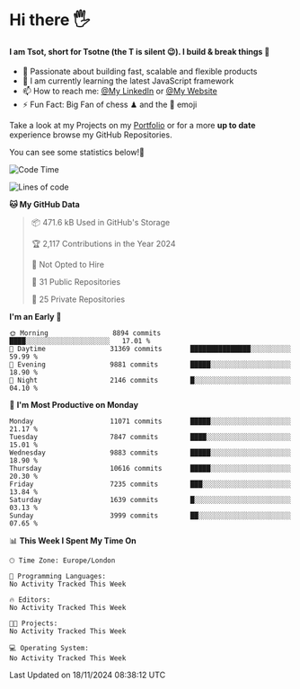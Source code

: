 # Hi there :raised_hand_with_fingers_splayed:
#### I am Tsot, short for Tsotne (the T is silent :wink:). I build & break things :space_invader:
- :telescope: Passionate about building fast, scalable and flexible products
- :seedling: I am currently learning the latest JavaScript framework 
- :mailbox: How to reach me: [@My LinkedIn](https://www.linkedin.com/in/tsotne-gvadzabia/) or [@My Website](https://tsotne.co.uk/contact)
- :zap: Fun Fact: Big Fan of chess ♟ and the 👾 emoji

Take a look at my Projects on my [Portfolio](https://tsotne.co.uk/) or for a more **up to date** experience browse my GitHub Repositories.

You can see some statistics below!:space_invader:
<!--START_SECTION:waka-->
![Code Time](http://img.shields.io/badge/Code%20Time-761%20hrs%202%20mins-blue)

![Lines of code](https://img.shields.io/badge/From%20Hello%20World%20I%27ve%20Written-17.7%20million%20lines%20of%20code-blue)

**🐱 My GitHub Data** 

> 📦 471.6 kB Used in GitHub's Storage 
 > 
> 🏆 2,117 Contributions in the Year 2024
 > 
> 🚫 Not Opted to Hire
 > 
> 📜 31 Public Repositories 
 > 
> 🔑 25 Private Repositories 
 > 
**I'm an Early 🐤** 

```text
🌞 Morning                8894 commits        ████░░░░░░░░░░░░░░░░░░░░░   17.01 % 
🌆 Daytime                31369 commits       ███████████████░░░░░░░░░░   59.99 % 
🌃 Evening                9881 commits        █████░░░░░░░░░░░░░░░░░░░░   18.90 % 
🌙 Night                  2146 commits        █░░░░░░░░░░░░░░░░░░░░░░░░   04.10 % 
```
📅 **I'm Most Productive on Monday** 

```text
Monday                   11071 commits       █████░░░░░░░░░░░░░░░░░░░░   21.17 % 
Tuesday                  7847 commits        ████░░░░░░░░░░░░░░░░░░░░░   15.01 % 
Wednesday                9883 commits        █████░░░░░░░░░░░░░░░░░░░░   18.90 % 
Thursday                 10616 commits       █████░░░░░░░░░░░░░░░░░░░░   20.30 % 
Friday                   7235 commits        ███░░░░░░░░░░░░░░░░░░░░░░   13.84 % 
Saturday                 1639 commits        █░░░░░░░░░░░░░░░░░░░░░░░░   03.13 % 
Sunday                   3999 commits        ██░░░░░░░░░░░░░░░░░░░░░░░   07.65 % 
```


📊 **This Week I Spent My Time On** 

```text
🕑︎ Time Zone: Europe/London

💬 Programming Languages: 
No Activity Tracked This Week

🔥 Editors: 
No Activity Tracked This Week

🐱‍💻 Projects: 
No Activity Tracked This Week

💻 Operating System: 
No Activity Tracked This Week
```


 Last Updated on 18/11/2024 08:38:12 UTC
<!--END_SECTION:waka-->

